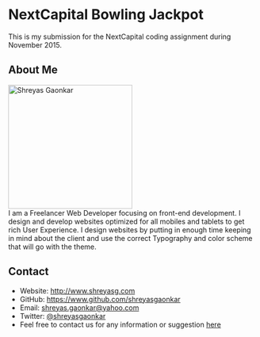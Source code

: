 # NextCapital Bowling Jackpot
This is my submission for the NextCapital coding assignment during November 2015.<br />

## About Me
<img src="http://beta.shreyasg.com/images/srg.png" width="250" alt="Shreyas Gaonkar"><br />
I am a Freelancer Web Developer focusing on front-end development. I design and develop websites optimized for all mobiles and tablets to get rich User Experience. I design websites by putting in enough time keeping in mind about the client and use the correct Typography and color scheme that will go with the theme.

## Contact

* Website: http://www.shreyasg.com
* GitHub: https://www.github.com/shreyasgaonkar
* Email: shreyas.gaonkar@yahoo.com
* Twitter: [@shreyasgaonkar](https://twitter.com/shreyasgaonkar "Shreyas Gaonkar on twitter")
* Feel free to contact us for any information or suggestion [here](mailto:shreyas.gaonkar@yahoo.com)
